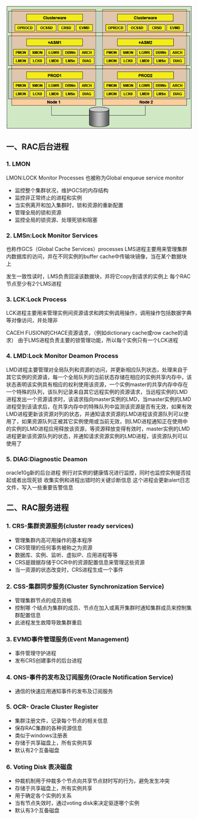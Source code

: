 ![](images/screenshot_1533098425400.png)
## 一、RAC后台进程
### 1. LMON
LMON:LOCK Monitor Processes 也被称为Global enqueue service monitor
*   监控整个集群状况，维护GCS的内存结构
*   监控非正常终止的进程和实例
*   当实例离开和加入集群时，锁和资源的重新配置
*   管理全局的锁和资源
*   监控全局的锁资源、处理死锁和阻塞


### 2. LMSn:Lock Monitor Services
也称作GCS（Global Cache Services）processes
LMS进程主要用来管理集群内数据库的访问，并在不同实例的buffer cache中传输块镜像，当在某个数据块上

发生一致性读时，LMS负责回滚该数据块，并将它copy到请求的实例上
每个RAC节点至少有2个LMS进程


### 3.  LCK:Lock Process
LCK进程主要用来管理实例间资源请求和跨实例调用操作，调用操作包括数据字典等对像访问，并处理非

CACEH FUSION的CHACE资源请求，（例如dictionary cache或row cache的请求）
由于LMS进程负责主要的锁管理功能，所以每个实例只有一个LCK进程

### 4. LMD:Lock Monitor Deamon Process
LMD进程主要管理对全局队列和资源的访问，并更新相应队列状态，处理来自于其它实例的资源请，每一个全局队列的当前状态存储在相应的实例共享内存中，该状态表明该实例具有相应的权利使用该资源，一个实例master的共享内存中存在一个特殊的队列，该队列记录来自其它远程实例的资源请求，当远程实例的LMD进程发出一个资源请求时，该请求指向master实例的LMD，当master实例的LMD进程受到该请求后，在共享内存中的特殊队列中监测该资源是否有无效，如果有效LMD进程更新该资源对列的状态，并通知请求资源的LMD进程该资源队列可以使用了，如果资源队列正被其它实例使用或当前无效，则LMD进程通知正在使用中的实例的LMD进程应用释放该资源，等资源释放变得有效时，master实例的LMD进程更新该资源队列的状态，并通知请求资源实例的LMD进程，该资源队列可以使用了


### 5. DIAG:Diagnostic Deamon
  oracle10g新的后台进程
  例行对实例的健康情况进行监控，同时也监控实例是否挂起或者出现死锁
  收集实例和进程出错时的关键诊断信息
  这个进程会更新alert日志文件，写入一些重要告警信息
## 二、RAC服务进程
### 1. CRS-集群资源服务(cluster ready services)
* 管理集群内高可用操作的基本程序
* CRS管理的任何事务被称之为资源
* 数据库、实例、监听、虚拟IP、应用进程等等
* CRS是跟据存储于OCR中的资源配置信息来管理这些资源
* 当一资源的状态改变时，CRS进程生成一个事件

### 2. CSS-集群同步服务(Cluster Synchronization Service)
* 管理集群节点的成员资格
* 控制哪 个结点为集群的成员、节点在加入或离开集群时通知集群成员来控制集群配置信息
* 此进程发生故障导致集群重启

### 3. EVMD事件管理服务(Event Management)
* 事件管理守护进程
* 发布CRS创建事件的后台进程

### 4. ONS-事件的发布及订阅服务(Oracle Notification Service)
* 通信的快速应用通知事件的发布及订阅服务

### 5. OCR- Oracle Cluster Register
* 集群注册文件，记录每个节点的相关信息
* 保存RAC集群的各种资源信息
* 类似于windows注册表
* 存储于共享磁盘上，所有实例共享
* 默认有2个互备磁盘
    
### 6. Voting Disk 表决磁盘
* 仲裁机制用于仲裁多个节点向共享节点财时写的行为，避免发生冲突
* 存储于共享磁盘上，所有实例共享
* 用于确定各个实例的关系
* 当有节点失效时，通过voting disk来决定驱逐哪个实例
* 默认有3个互备磁盘